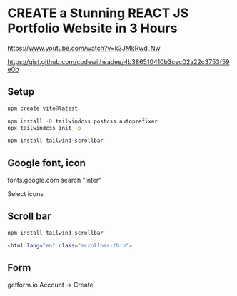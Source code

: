 # CREATE a Stunning REACT JS Portfolio Website in 3 Hours

https://www.youtube.com/watch?v=k3JMkRwd_Nw

https://gist.github.com/codewithsadee/4b386510410b3cec02a22c3753f59e0b


## Setup

```sh
npm create vite@latest

npm install -D tailwindcss postcss autoprefixer
npx tailwindcss init -p

npm install tailwind-scrollbar
```

## Google font, icon

fonts.google.com
search "inter"

Select icons

## Scroll bar

```sh
npm install tailwind-scrollbar

<html lang="en" class="scrollbar-thin">
```


## Form
getform.io
Account -> Create